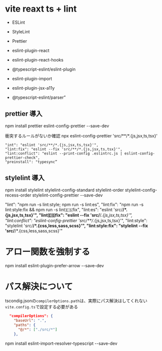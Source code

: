 # vite reaxt ts + lint

- ESLint
- StyleLint
- Prettier


- eslint-plugin-react
- eslint-plugin-react-hooks
- @typescript-eslint/eslint-plugin
- eslint-plugin-import
- eslint-plugin-jsx-a11y
- @typescript-eslint/parser”


## prettier 導入

npm install prettier eslint-config-prettier --save-dev

衝突するルールがないか確認
npx eslint-config-prettier 'src/**/*.{js,jsx,ts,tsx}'

    "int": "eslint 'src/**/*.{js,jsx,ts,tsx}'",
    "lint:fix": "eslint --fix 'src/**/*.{js,jsx,ts,tsx}'",
    "lint:conflict": "eslint --print-config .eslintrc.js | eslint-config-prettier-check",
    "preinstall": "typesync”

## stylelint 導入

npm install stylelint stylelint-config-standard stylelint-order stylelint-config-recess-order stylelint-config-prettier --save-dev


"lint": "npm run -s lint:style; npm run -s lint:es",
"lint:fix": "npm run -s lint:style:fix && npm run -s lint:es:fix",
"lint:es": "eslint 'src/**/*.{js,jsx,ts,tsx}'",
"lint:es:fix": "eslint --fix 'src/**/*.{js,jsx,ts,tsx}'",
"lint:conflict": "eslint-config-prettier 'src/**/*.{js,jsx,ts,tsx}'",
"lint:style": "stylelint 'src/**/*.{css,less,sass,scss}'",
"lint:style:fix": "stylelint --fix 'src/**/*.{css,less,sass,scss}'"

# アロー関数を強制する

npm install eslint-plugin-prefer-arrow --save-dev



# パス解決について

tscondig.jsonの`compilerOptions.path`は、実際にパス解決はしてくれない
`vite.config.ts`で設定する必要がある

```json
  "compilerOptions": {
    "baseUrl": ".",
    "paths": {
      "@/*": ["./src/*"]
    },
```

npm install eslint-import-resolver-typescript --save-dev

